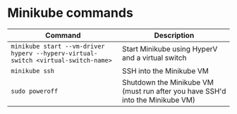 # Minikube commands

| Command | Description |
| ------- | ----------- |
| `minikube start --vm-driver hyperv --hyperv-virtual-switch <virtual-switch-name>` | Start Minikube using HyperV and a virtual switch |
| `minikube ssh` | SSH into the Minikube VM |
| `sudo poweroff` | Shutdown the Minikube VM (must run after you have SSH'd into the Minikube VM) |
